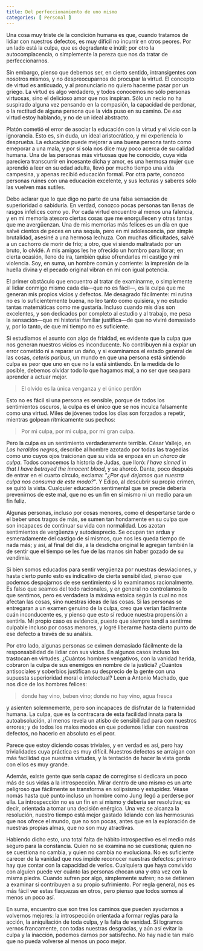 ```yaml
---
title: Del perfeccionamiento de uno mismo
categories: [ Personal ]
---
```



Una cosa muy triste de la condición humana es que, cuando tratamos de lidiar
con nuestros defectos, es muy difícil no incurrir en otros peores. Por un lado
está la culpa, que es degradante e inútil; por otro la autocomplacencia, o
simplemente la pereza que nos da tratar de perfeccionarnos. 

Sin embargo, pienso que debemos ser, en cierto sentido, intransigentes con
nosotros mismos, y no despreocuparnos de procupar la virtud. El concepto de
virtud es anticuado, y al pronunciarlo no quiero hacerme pasar por un griego.
La virtud es algo verdadero, y todos conocemos no sólo personas virtuosas, sino
el delicioso amor que nos inspiran. Sólo un necio no ha suspirado alguna vez
pensando en la compasión, la capacidad de perdonar, o la rectitud de alguna
persona que la vida puso en su camino. De *esa* virtud estoy hablando,
y no de un ideal abstracto.

Platón cometió el error de asociar la educación con la virtud y el vicio con la
ignorancia. Esto es, sin duda, un ideal aristocrático, y mi experiencia lo
desprueba. La educación puede mejorar a una buena persona tanto como emeporar a
una mala, y por sí sola nos dice muy poco acerca de su calidad humana. Una de
las personas más virtuosas que he conocido, cuya vida pareciera transcurrir en
incesante dicha y amor, es una
hermosa mujer que aprendió a leer en su edad adulta, llevó por mucho tiempo una
vida campesina, y apenas recibió educación formal. Por otra parte, conozco
personas ruines con una educación excelente, y sus lecturas y saberes sólo
las vuelven más sutiles.

Debo aclarar que lo que digo no parte de una falsa sensación de superioridad o
sabiduría. En verdad, conozco pocas personas tan llenas de rasgos infelices
como yo. Por cada virtud encuentro al menos una falencia, y en mi memoria
atesoro ciertas cosas que me enorgullecen y otras tantas que me avergüenzan.
Una de mis memorias más felices es un día en que salvé cientos de peces en una
sequía, pero en mi adolescencia, por simple brutalidad, asesiné a una hermosa
lechuza. Con muchas dificultades, salvé a un cachorro de morir de frío; a otro,
que vi siendo maltratado por un bruto, lo olvidé. A mis amigos les he ofrecido
un hombro para llorar; en cierta ocasión, lleno de ira, también quise
ofrendarles mi castigo y mi violencia. Soy, en suma, un hombre común y
corriente: la impresión de la huella divina y el pecado original vibran en mí
con igual potencia. 

El primer obstáculo que encuentro al tratar de examinarme, o simplemente al
lidiar conmigo mismo cada día—que no es fácil—, es la culpa que me generan
mis propios vicios y defectos. Me desagrado fácilmente: mi rutina no es lo
suficientemente buena, no leo tanto como quisiera, y no estudio tantas
matemáticas como me gustaría. Incluso cuando mis días son excelentes, y son
dedicados por completo al estudio y al trabajo, me pesa la sensación—que mi
historial familiar justifica—de que no viviré demasiado y, por lo tanto, de
que mi tiempo no es suficiente. 

Si estudiamos el asunto con algo de frialdad, es evidente que la culpa que
nos generan nuestros vicios es inconducente. No contribuyen ni a expiar un
error cometido ni a reparar un daño, y si examinamos el estado general de las
cosas, *ceteris paribus*, un mundo en que una persona está sintiendo
culpa es peor que uno en que no la está sintiendo. En la medida de lo posible,
debemos olvidar todo lo que hagamos mal, a no ser que sea para aprender a
actuar mejor.

> El olvido es la única venganza y el único perdón

Esto no es fácil si una persona es sensible, porque de todos los sentimientos
oscuros, la culpa es el único que se nos inculca falsamente como una virtud.
Miles de jóvenes todos los días son forzados a repetir, mientras golpean
rítmicamente sus pechos:

> Por mi culpa, por mi culpa,
> por mi gran culpa.

Pero la culpa es un sentimiento verdaderamente terrible. César Vallejo, en
*Los heraldos negros*, describe al hombre azotado por todas las
tragedias como uno cuyos ojos traicionan que su vida se enpoza en un
*charco de culpa*. Todos conocemos la historia de Judas, que lloró:
*I have sinned in that I have betrayed the innocent blood*, y se ahorcó.
Dante, poco después de entrar en el cuarto círculo, exclama: "*¿Por qué
dejamos que nuestra culpa nos consuma de este modo?*". Y Edipo, al descubrir su
propio crimen, se quitó la vista. Cualquier educación sentimental que se precie
debería prevenirnos de este mal, que no es un fin en sí mismo ni un medio para un
fin feliz.

Algunas personas, incluso por cosas menores, como el despertarse tarde o el
beber unos tragos de más, se sumen tan hondamente en su culpa que son incapaces
de continuar su vida con normalidad. Los azotan sentimientos de vergüenza y
autodesprecio. Se ocupan tan ardua y esmeradamente del castigo de sí mismos,
que nos les queda tiempo de nada más; y así, al final del día, a la desdicha
original le agregan también la de sentir que el tiempo se les fue de las manos
sin haber gozado de su vendimia.

Si bien somos educados para sentir vergüenza por nuestras desviaciones, y hasta
cierto punto esto es indicativo de cierta sensibilidad, pienso que podemos
despojarnos de ese sentimiento si lo examinamos racionalmente. Es falso que
seamos del todo racionales, y en general no controlamos lo que sentimos, pero
es verdadera la máxima estoica según la cual no nos afectan las cosas, sino
nuestras ideas de las cosas. Si las personas se entregaran a un examen genuino
de la culpa, creo que verían fácilmente cuán inconducente es, y pienso que esto
sí reduce nuestra propensión a sentirla. Mi propio caso es evidencia, puesto
que siempre tendí a sentirme culpable incluso por cosas menores, y logré
liberarme hasta cierto punto de ese defecto a través de su análsis.

Por otro lado, algunas personas se eximen demasiado fácilmente de la
responsabilidad de lidiar con sus vicios. En algunos casos incluso los
trastocan en virtudes. ¿Cuántos hombres vengativos, con la vanidad herida,
cobraron la culpa de sus enemigos en nombre de la justicia? ¿Cuántos
antisociales y soberbios justifican su desprecio de la gente con una supuesta
superioridad moral o intelectual? Leen a Antonio Machado, que nos dice de los
hombres felices:

> donde hay vino, beben vino;
> donde no hay vino, agua fresca

y asienten solemnemente, pero son incapaces de disfrutar de la fraternidad
humana. La culpa, que es la contracara de esta facilidad innata para la
autoabsolución, al menos revela un atisbo de sensibilidad para con nuestros
errores; y de todos los malos modos en que podemos lidiar con nuestros
defectos, no hacerlo en absoluto es el peor. 

Parece que estoy diciendo cosas triviales, y en verdad es así, pero hay
trivialidades cuya práctica es muy difícil. Nuestros defectos se arraigan con
más facilidad que nuestras virtudes, y la tentación de hacer la vista gorda con
ellos es muy grande.

Además, existe gente que sería capaz de corregirse si dedicara un poco más de
sus vidas a la introspección. Mirar dentro de uno mismo es un arte peligroso que
fácilmente se transforma en solipsismo y estupidez. Véase nomás hasta qué punto
incluso un hombre como Jung llegó a perderse por ella. La introspección no es
un fin en sí mismo y debería ser resolutiva; es decir, orientada a tomar una
decisión enérgica. Una vez se alcanza la resolución, nuestro tiempo está mejor
gastado lidiando con las hermosuras que nos ofrece el mundo, que no son pocas,
antes que en la exploración de nuestras propias almas, que no son muy atractivas.

Habiendo dicho esto, una total falta de hábito introspectivo es el medio más
seguro para la constancia. Quien no se examina no se cuestiona; quien no se
cuestiona no cambia, y quien no cambia no evoluciona. No es suficiente carecer
de la vanidad que nos impide reconocer nuestras defectos: primero hay que
contar con la capacidad de verlos. Cualquiera que haya convivido con alguien
puede ver cuánto las personas chocan una y otra vez con la misma piedra. Cuando
sufren por algo, simplemente sufren; no se detienen a examinar si contribuyen a
su propio sufrimiento. Por regla general, nos es más fácil ver estas flaquezas
en otros, pero pienso que todos somos al menos un poco así.

En suma, encuentro que son tres los caminos que pueden ayudarnos a volvernos
mejores: la introspección orientada a formar reglas para la acción, la
aniquilación de toda culpa, y la falta de vanidad. Si logramos vernos
francamente, con todas nuestras desgracias, y aún así evitar la culpa y la
inacción, podemos darnos por satisfecho. No hay nadie tan malo que no pueda
volverse al menos un poco mejor.



















